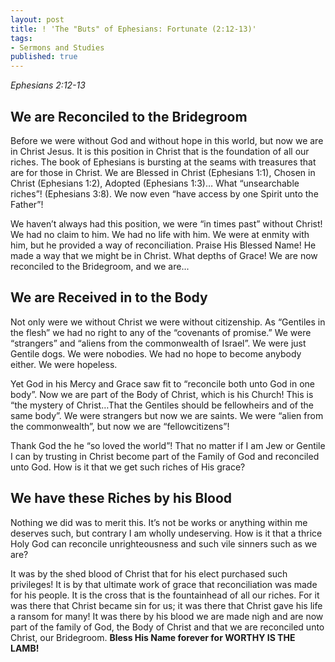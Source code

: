 ```yaml
---
layout: post
title: ! 'The "Buts" of Ephesians: Fortunate (2:12-13)'
tags:
- Sermons and Studies
published: true
---
```

*Ephesians 2:12-13*

<h2>We are Reconciled to the Bridegroom</h2>

Before we were without God and without hope in this world, but now we are in Christ Jesus. It is this position in Christ that is the foundation of all our riches. The book of Ephesians is bursting at the seams with treasures that are for those in Christ. We are Blessed in Christ (Ephesians 1:1), Chosen in Christ (Ephesians 1:2), Adopted (Ephesians 1:3)… What “unsearchable riches”! (Ephesians 3:8). We now even “have access by one Spirit unto the Father”!

We haven’t always had this position, we were “in times past” without Christ! We had no claim to him. We had no life with him. We were at enmity with him, but he provided a way of reconciliation. Praise His Blessed Name! He made a way that we might be in Christ. What depths of Grace! We are now reconciled to the Bridegroom, and we are...

<h2>We are Received in to the Body</h2>
Not only were we without Christ we were without citizenship. As “Gentiles in the flesh” we had no right to any of the “covenants of promise.” We were “strangers” and “aliens from the commonwealth of Israel”. We were just Gentile dogs. We were nobodies. We had no hope to become anybody either. We were hopeless.

Yet God in his Mercy and Grace saw fit to “reconcile both unto God in one body”. Now we are part of the Body of Christ, which is his Church! This is “the mystery of Christ…That the Gentiles should be fellowheirs and of the same body”. We were strangers but now we are saints. We were “alien from the commonwealth”, but now we are “fellowcitizens”!

Thank God the he “so loved the world”! That no matter if I am Jew or Gentile I can by trusting in Christ become part of the Family of God and reconciled unto God. How is it that we get such riches of His grace?

<h2>We have these Riches by his Blood</h2>

Nothing we did was to merit this. It’s not be works or anything within me deserves such, but contrary I am wholly undeserving. How is it that a thrice Holy God can reconcile unrighteousness and such vile sinners such as we are?

It was by the shed blood of Christ that for his elect purchased such privileges! It is by that ultimate work of grace that reconciliation was made for his people. It is the cross that is the fountainhead of all our riches. For it was there that Christ became sin for us; it was there that Christ gave his life a ransom for many! It was there by his blood we are made nigh and are now part of the family of God, the Body of Christ and that we are reconciled unto Christ, our Bridegroom. <strong>Bless His Name forever for WORTHY IS THE LAMB!</strong>
